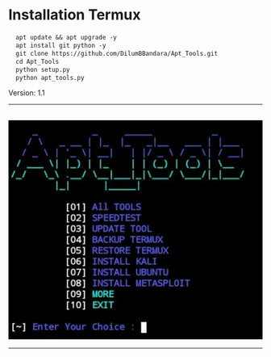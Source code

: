 # Installation Termux

      apt update && apt upgrade -y
      apt install git python -y
      git clone https://github.com/DilumBBandara/Apt_Tools.git
      cd Apt_Tools
      python setup.py
      python apt_tools.py


Version: 1.1

<html>
<body><hr>
<br><img src="IMG2.jpg"><hr>
</body>
</html>
